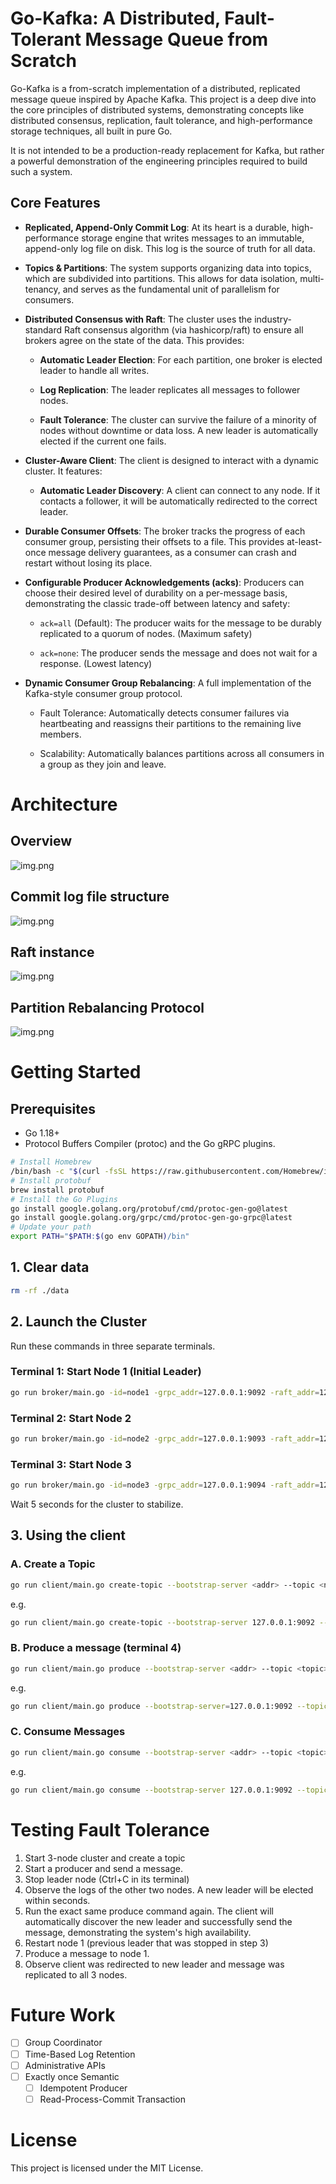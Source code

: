# Go-Kafka: A Distributed, Fault-Tolerant Message Queue from Scratch
Go-Kafka is a from-scratch implementation of a distributed, replicated message queue inspired by Apache Kafka. This project is a deep dive into the core principles of distributed systems, demonstrating concepts like distributed consensus, replication, fault tolerance, and high-performance storage techniques, all built in pure Go.

It is not intended to be a production-ready replacement for Kafka, but rather a powerful demonstration of the engineering principles required to build such a system.

## Core Features
- **Replicated, Append-Only Commit Log**: At its heart is a durable, high-performance storage engine that writes messages to an immutable, append-only log file on disk. This log is the source of truth for all data.

- **Topics & Partitions**: The system supports organizing data into topics, which are subdivided into partitions. This allows for data isolation, multi-tenancy, and serves as the fundamental unit of parallelism for consumers.

- **Distributed Consensus with Raft**: The cluster uses the industry-standard Raft consensus algorithm (via hashicorp/raft) to ensure all brokers agree on the state of the data. This provides:

  - **Automatic Leader Election**: For each partition, one broker is elected leader to handle all writes.

  - **Log Replication**: The leader replicates all messages to follower nodes.

  - **Fault Tolerance**: The cluster can survive the failure of a minority of nodes without downtime or data loss. A new leader is automatically elected if the current one fails.

- **Cluster-Aware Client**: The client is designed to interact with a dynamic cluster. It features:

  - **Automatic Leader Discovery**: A client can connect to any node. If it contacts a follower, it will be automatically redirected to the correct leader.

- **Durable Consumer Offsets**: The broker tracks the progress of each consumer group, persisting their offsets to a file. This provides at-least-once message delivery guarantees, as a consumer can crash and restart without losing its place.

- **Configurable Producer Acknowledgements (acks)**: Producers can choose their desired level of durability on a per-message basis, demonstrating the classic trade-off between latency and safety:

  - `ack=all` (Default): The producer waits for the message to be durably replicated to a quorum of nodes. (Maximum safety)

  - `ack=none`: The producer sends the message and does not wait for a response. (Lowest latency)
- **Dynamic Consumer Group Rebalancing**: A full implementation of the Kafka-style consumer group protocol.

  - Fault Tolerance: Automatically detects consumer failures via heartbeating and reassigns their partitions to the remaining live members.

  - Scalability: Automatically balances partitions across all consumers in a group as they join and leave.
# Architecture
## Overview
![img.png](img/overview.png)

## Commit log file structure

![img.png](img/commit_log.png)
## Raft instance
![img.png](img/raft_instance.png)

## Partition Rebalancing Protocol
![img.png](img/partition_rebalancing.png)

# Getting Started
## Prerequisites
- Go 1.18+
- Protocol Buffers Compiler (protoc) and the Go gRPC plugins.

```bash
# Install Homebrew
/bin/bash -c "$(curl -fsSL https://raw.githubusercontent.com/Homebrew/install/HEAD/install.sh)"
# Install protobuf
brew install protobuf
# Install the Go Plugins
go install google.golang.org/protobuf/cmd/protoc-gen-go@latest
go install google.golang.org/grpc/cmd/protoc-gen-go-grpc@latest
# Update your path
export PATH="$PATH:$(go env GOPATH)/bin"
```

## 1. Clear data
```bash
rm -rf ./data
```
## 2. Launch the Cluster
Run these commands in three separate terminals.

### Terminal 1: Start Node 1 (Initial Leader)
```bash
go run broker/main.go -id=node1 -grpc_addr=127.0.0.1:9092 -raft_addr=127.0.0.1:19092
```

### Terminal 2: Start Node 2
```bash
go run broker/main.go -id=node2 -grpc_addr=127.0.0.1:9093 -raft_addr=127.0.0.1:19093 -join_addr=127.0.0.1:9092
```
### Terminal 3: Start Node 3
```bash
go run broker/main.go -id=node3 -grpc_addr=127.0.0.1:9094 -raft_addr=127.0.0.1:19094 -join_addr=127.0.0.1:9093
```

Wait 5 seconds for the cluster to stabilize.

## 3. Using the client
### A. Create a Topic
```bash
go run client/main.go create-topic --bootstrap-server <addr> --topic <name> --partitions <num>
```

e.g.
```bash
go run client/main.go create-topic --bootstrap-server 127.0.0.1:9092 --topic replicated-topic --partitions 4
```
### B. Produce a message (terminal 4)
```bash
go run client/main.go produce --bootstrap-server <addr> --topic <topic> <partition> <value>
```
e.g.
```bash
go run client/main.go produce --bootstrap-server=127.0.0.1:9092 --topic=replicated-topic 0 "first message"
```

### C. Consume Messages
```bash
go run client/main.go consume --bootstrap-server <addr> --topic <topic> --group <group_id>
```

e.g.
```bash
go run client/main.go consume --bootstrap-server 127.0.0.1:9092 --topic replicated-topic --group logging-group
```
# Testing Fault Tolerance
1. Start 3-node cluster and create a topic
2. Start a producer and send a message.
3. Stop leader node (Ctrl+C in its terminal)
4. Observe the logs of the other two nodes. A new leader will be elected within seconds.
5. Run the exact same produce command again.
The client will automatically discover the new leader and successfully send the message, demonstrating the system's high availability.
6. Restart node 1 (previous leader that was stopped in step 3)
7. Produce a message to node 1.
8. Observe client was redirected to new leader and message was replicated to all 3 nodes. 
# Future Work
- [ ] Group Coordinator
- [ ] Time-Based Log Retention
- [ ] Administrative APIs
- [ ] Exactly once Semantic
  - [ ] Idempotent Producer
  - [ ] Read-Process-Commit Transaction
# License
This project is licensed under the MIT License.